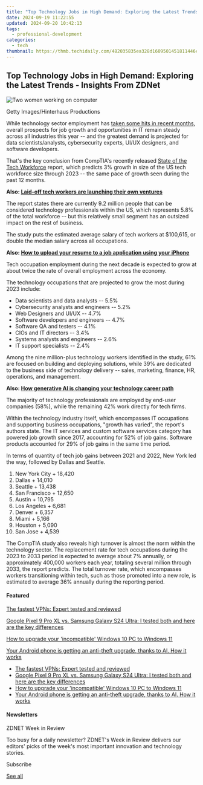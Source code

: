 ```yaml
---
title: "Top Technology Jobs in High Demand: Exploring the Latest Trends - Insights From ZDNet"
date: 2024-09-19 11:22:55
updated: 2024-09-20 10:42:13
tags:
  - professional-development
categories:
  - tech
thumbnail: https://thmb.techidaily.com/482035835ea328d1609501451811446cad884a7a61227ca3ca092b735291d94d.jpg
---
```


## Top Technology Jobs in High Demand: Exploring the Latest Trends - Insights From ZDNet

![Two women working on computer](https://www.zdnet.com/a/img/resize/f369ccf6cbe59b0d527ed4368da7e7629500e0f3/2023/04/18/f91bc736-ac9e-4e39-ad36-ed925b63e72f/gettyimages-666009304.jpg?auto=webp&width=1280)

Getty Images/Hinterhaus Productions

While technology sector employment has [taken some hits in recent months](https://www.zdnet.com/home-and-office/work-life/amazon-is-cutting-a-massive-18000-jobs-in-uncertain-economy/), overall prospects for job growth and opportunities in IT remain steady across all industries this year -- and the greatest demand is projected for data scientists/analysts, cybersecurity experts, UI/UX designers, and software developers.

That's the key conclusion from CompTIA's recently released [State of the Tech Workforce](https://www.cyberstates.org/) report, which predicts 3% growth in size of the US tech workforce size through 2023 -- the same pace of growth seen during the past 12 months. 

**Also: [Laid-off tech workers are launching their own ventures](https://www.zdnet.com/article/laid-off-tech-workers-are-launching-their-own-ventures-and-competing-with-their-ex-employers/)**

The report states there are currently 9.2 million people that can be considered technology professionals within the US, which represents 5.8% of the total workforce -- but this relatively small segment has an outsized impact on the rest of business. 

The study puts the estimated average salary of tech workers at $100,615, or double the median salary across all occupations. 

**Also: [How to upload your resume to a job application using your iPhone](https://www.zdnet.com/home-and-office/how-to-upload-your-resume-to-a-job-application-using-your-iphone/)**

Tech occupation employment during the next decade is expected to grow at about twice the rate of overall employment across the economy. 

The technology occupations that are projected to grow the most during 2023 include:

* Data scientists and data analysts -- 5.5%
* Cybersecurity analysts and engineers -- 5.2%
* Web Designers and UI/UX -- 4.7%
* Software developers and engineers -- 4.7%
* Software QA and testers -- 4.1%
* CIOs and IT directors -- 3.4%
* Systems analysts and engineers -- 2.6%
* IT support specialists -- 2.4%

Among the nine million-plus technology workers identified in the study, 61% are focused on building and deploying solutions, while 39% are dedicated to the business side of technology delivery -- sales, marketing, finance, HR, operations, and management. 

**Also: [How generative AI is changing your technology career path](https://www.zdnet.com/article/generative-ai-is-changing-your-technology-career-path-heres-what-you-need-to-know/)**

The majority of technology professionals are employed by end-user companies (58%), while the remaining 42% work directly for tech firms. 

Within the technology industry itself, which encompasses IT occupations and supporting business occupations, "growth has varied", the report's authors state. The IT services and custom software services category has powered job growth since 2017, accounting for 52% of job gains. Software products accounted for 29% of job gains in the same time period.

In terms of quantity of tech job gains between 2021 and 2022, New York led the way, followed by Dallas and Seattle. 

1. New York City + 18,420
2. Dallas + 14,010
3. Seattle + 13,438
4. San Francisco + 12,650
5. Austin + 10,795
6. Los Angeles + 6,681
7. Denver + 6,357
8. Miami + 5,166
9. Houston + 5,090
10. San Jose + 4,539

The CompTIA study also reveals high turnover is almost the norm within the technology sector. The replacement rate for tech occupations during the 2023 to 2033 period is expected to average about 7% annually, or approximately 400,000 workers each year, totaling several million through 2033, the report predicts. The total turnover rate, which encompasses workers transitioning within tech, such as those promoted into a new role, is estimated to average 36% annually during the reporting period. 

#### Featured

[The fastest VPNs: Expert tested and reviewed](https://www.zdnet.com/article/fastest-vpn/ "The fastest VPNs: Expert tested and reviewed")

[Google Pixel 9 Pro XL vs. Samsung Galaxy S24 Ultra: I tested both and here are the key differences](https://www.zdnet.com/article/google-pixel-9-pro-xl-vs-samsung-galaxy-s24-ultra/ "Google Pixel 9 Pro XL vs. Samsung Galaxy S24 Ultra: I tested both and here are the key differences")

[How to upgrade your 'incompatible' Windows 10 PC to Windows 11](https://www.zdnet.com/article/how-to-upgrade-your-incompatible-windows-10-pc-to-windows-11/ "How to upgrade your 'incompatible' Windows 10 PC to Windows 11")

[Your Android phone is getting an anti-theft upgrade, thanks to AI. How it works](https://www.zdnet.com/article/your-android-phone-is-getting-an-anti-theft-upgrade-thanks-to-ai-how-it-works/ "Your Android phone is getting an anti-theft upgrade, thanks to AI. How it works")

* [The fastest VPNs: Expert tested and reviewed](https://www.zdnet.com/article/fastest-vpn/ "The fastest VPNs: Expert tested and reviewed")
* [Google Pixel 9 Pro XL vs. Samsung Galaxy S24 Ultra: I tested both and here are the key differences](https://www.zdnet.com/article/google-pixel-9-pro-xl-vs-samsung-galaxy-s24-ultra/ "Google Pixel 9 Pro XL vs. Samsung Galaxy S24 Ultra: I tested both and here are the key differences")
* [How to upgrade your 'incompatible' Windows 10 PC to Windows 11](https://www.zdnet.com/article/how-to-upgrade-your-incompatible-windows-10-pc-to-windows-11/ "How to upgrade your 'incompatible' Windows 10 PC to Windows 11")
* [Your Android phone is getting an anti-theft upgrade, thanks to AI. How it works](https://www.zdnet.com/article/your-android-phone-is-getting-an-anti-theft-upgrade-thanks-to-ai-how-it-works/ "Your Android phone is getting an anti-theft upgrade, thanks to AI. How it works")

#### Newsletters

ZDNET Week in Review

Too busy for a daily newsletter? ZDNET's Week in Review delivers our editors' picks of the week's most important innovation and technology stories.

 Subscribe

[See all](https://www.zdnet.com/newsletters/)

<ins class="adsbygoogle"
     style="display:block"
     data-ad-format="autorelaxed"
     data-ad-client="ca-pub-7571918770474297"
     data-ad-slot="1223367746"></ins>



<ins class="adsbygoogle"
     style="display:block"
     data-ad-client="ca-pub-7571918770474297"
     data-ad-slot="8358498916"
     data-ad-format="auto"
     data-full-width-responsive="true"></ins>
